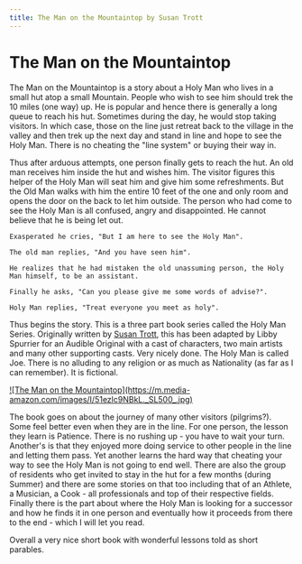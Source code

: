 ```yaml
---
title: The Man on the Mountaintop by Susan Trott
---
```


<!-- 23.1 -->
<style>
.page-header {
    padding: 8px;
}
pre {
  white-space: pre-wrap;
}
code {
  white-space: pre-wrap;
}

pre>code {
  white-space: pre-wrap;
}

.main-content pre>code {
  white-space: pre-wrap;
}
</style>


# The Man on the Mountaintop 

The Man on the Mountaintop is a story about a Holy Man who lives in a small hut atop a small Mountain. People who wish to see him should trek the 10 miles (one way) up. He is popular and hence there is generally a long queue to reach his hut. Sometimes during the day, he would stop taking visitors. In which case, those on the line just retreat back to the village in the valley and then trek up the next day and stand in line and hope to see the Holy Man. There is no cheating the "line system" or buying their way in.

Thus after arduous attempts, one person finally gets to reach the hut. An old man receives him inside the hut and wishes him. The visitor figures this helper of the Holy Man will seat him and give him some refreshments. But the Old Man walks with him the entire 10 feet of the one and only room and opens the door on the back to let him outside. The person who had come to see the Holy Man is all confused, angry and disappointed. He cannot believe that he is being let out. 

```
Exasperated he cries, "But I am here to see the Holy Man".

The old man replies, "And you have seen him".

He realizes that he had mistaken the old unassuming person, the Holy Man himself, to be an assistant.

Finally he asks, "Can you please give me some words of advise?".

Holy Man replies, "Treat everyone you meet as holy".
```

Thus begins the story. This is a three part book series called the Holy Man Series. Originally written by [Susan Trott](https://www.amazon.com/Susan-Trott/e/B000APH1NE), this has been adapted by Libby Spurrier for an Audible Original with a cast of characters, two main artists and many other supporting casts. Very nicely done. The Holy Man is called Joe. There is no alluding to any religion or as much as Nationality (as far as I can remember). It is fictional.

<a href="https://www.audible.com/pd/The-Man-on-the-Mountaintop-Audiobook/B075Y4SWJ8">
 ![The Man on the Mountaintop](https://m.media-amazon.com/images/I/51ezlc9NBkL._SL500_.jpg)</a>

The book goes on about the journey of many other visitors (pilgrims?). Some feel better even when they are in the line. For one person, the lesson they learn is Patience. There is no rushing up - you have to wait your turn. Another's is that they enjoyed more doing service to other people in the line and letting them pass. Yet another learns the hard way that cheating your way to see the Holy Man is not going to end well. There are also the group of residents who get invited to stay in the hut for a few months (during Summer) and there are some stories on that too including that of an Athlete, a Musician, a Cook - all professionals and top of their respective fields. Finally there is the part about where the Holy Man is looking for a successor and how he finds it in one person and eventually how it proceeds from there to the end - which I will let you read.

Overall a very nice short book with wonderful lessons told as short parables.

